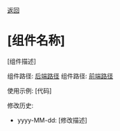 [返回](../)

# [组件名称]

[组件描述]

组件路径: [后端路径](https://github.com/yoko-murasame/jeecg-boot/blob/yoko-3.4.3last/文件路径)
组件路径: [前端路径](https://github.com/yoko-murasame/ant-design-vue-jeecg/blob/yoko/文件路径)

使用示例:
[代码]

修改历史:
* yyyy-MM-dd: [修改描述]

